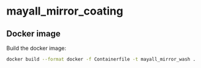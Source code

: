 # mayall_mirror_coating

## Docker image

Build the docker image:

```sh
docker build --format docker -f Containerfile -t mayall_mirror_wash .

```
